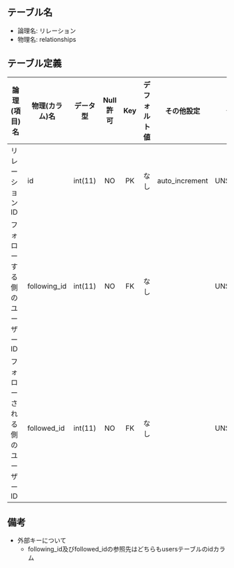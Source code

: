 ## テーブル名

- 論理名: リレーション
- 物理名: relationships

## テーブル定義

| 論理(項目)名                 | 物理(カラム)名    | データ型         | Null許可 | Key | デフォルト値 | その他設定     | 備考        |
|------------------------------|-------------------|------------------|:--------:|:---:|--------------|----------------|-------------|
| リレーションID               | id                | int(11)          | NO       | PK  | なし         | auto_increment | UNSIGNED    |
| フォローする側のユーザーID   | following_id      | int(11)          | NO       | FK  | なし         |                | UNSIGNED    |
| フォローされる側のユーザーID | followed_id       | int(11)          | NO       | FK  | なし         |                | UNSIGNED    |

## 備考

- 外部キーについて
  - following_id及びfollowed_idの参照先はどちらもusersテーブルのidカラム